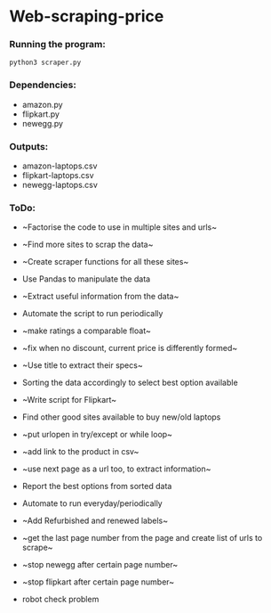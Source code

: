 # Web-scraping-price
### Running the program:
`python3 scraper.py`

### Dependencies:
* amazon.py
* flipkart.py
* newegg.py

### Outputs:
* amazon-laptops.csv
* flipkart-laptops.csv
* newegg-laptops.csv

### ToDo:
* ~Factorise the code to use in multiple sites and urls~
* ~Find more sites to scrap the data~
* ~Create scraper functions for all these sites~
* Use Pandas to manipulate the data
* ~Extract useful information from the data~
* Automate the script to run periodically

* ~make ratings a comparable float~
* ~fix when no discount, current price is differently formed~
* ~Use title to extract their specs~
* Sorting the data accordingly to select best option available
* ~Write script for Flipkart~
* Find other good sites available to buy new/old laptops
* ~put urlopen in try/except or while loop~
* ~add link to the product in csv~

* ~use next page as a url too, to extract information~
* Report the best options from sorted data
* Automate to run everyday/periodically
* ~Add Refurbished and renewed labels~
* ~get the last page number from the page and create list of urls to scrape~
* ~stop newegg after certain page number~
* ~stop flipkart after certain page number~
* robot check problem
